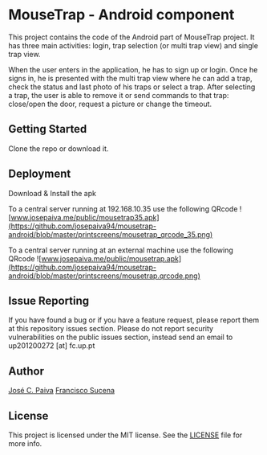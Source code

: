 # MouseTrap - Android component

This project contains the code of the Android part of MouseTrap project. It has three main activities: login, trap selection (or multi trap view) and single trap view.

When the user enters in the application, he has to sign up or login. Once he signs in, he is presented with the multi trap view where he can add a trap, check the status and last photo of his traps or select a trap. After selecting a trap, the user is able to remove it or send commands to that trap: close/open the door, request a picture or change the timeout.



## Getting Started

Clone the repo or download it.

## Deployment

Download & Install the apk 

To a central server running at 192.168.10.35 use the following QRcode
![www.josepaiva.me/public/mousetrap35.apk](https://github.com/josepaiva94/mousetrap-android/blob/master/printscreens/mousetrap_qrcode_35.png)

To a central server running at an external machine use the following QRcode
![www.josepaiva.me/public/mousetrap.apk](https://github.com/josepaiva94/mousetrap-android/blob/master/printscreens/mousetrap.qrcode.png)

## Issue Reporting

If you have found a bug or if you have a feature request, please report them at this repository issues section. Please do not report security vulnerabilities on the public issues section, instead send an email to up201200272 [at] fc.up.pt

## Author

[José C. Paiva](#)
[Francisco Sucena](#)

## License

This project is licensed under the MIT license. See the [LICENSE](LICENSE.txt) file for more info.

